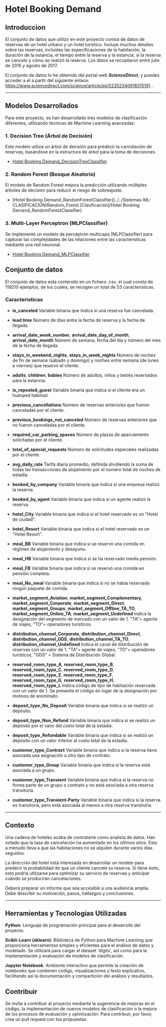 # Hotel Booking Demand

## Introduccion

El conjunto de datos que utilizo en este proyecto consta de datos de reservas de un hotel urbano y un hotel turístico. Incluye muchos detalles sobre las reservas, incluidas las especificaciones de la habitación, la duración de la estancia, el tiempo entre la reserva y la estancia, si la reserva se canceló y cómo se realizó la reserva. Los datos se recopilaron entre julio de 2015 y agosto de 2017.

El conjunto de datos lo he obtenido del portal web ***ScienceDirect***, y puedes acceder a el a partir del siguiente enlace: https://www.sciencedirect.com/science/article/pii/S2352340918315191 .

---

## Modelos Desarrollados

Para este proyecto, se han desarrollado tres modelos de clasificación diferentes, utilizando técnicas de Machine Learning avanzadas:

### 1. Decision Tree (Árbol de Decisión)

Este modelo utiliza un árbol de decisión para predecir la cancelación de reservas, basándose en la estructura de árbol para la toma de decisiones.

- [Hotel Booking Demand_DecisionTreeClassifier](../../Sistemas-ML-CLASIFICACION/Decision_Tree__[Clasificación]/HotelBookingDemand_DecisionTreeClassifier)

### 2. Random Forest (Bosque Aleatorio)

El modelo de Random Forest mejora la predicción utilizando múltiples árboles de decisión para reducir el riesgo de sobreajuste.

- [Hotel Booking Demand_RandomForestClassifier](../../Sistemas-ML-CLASIFICACION/Random_Forest [Clasificación]/Hotel Booking Demand_RandomForestClassifier)

### 3. Multi-Layer Perceptron (MLPClassifier)

Se implementó un modelo de perceptrón multicapa (MLPClassifier) para capturar las complejidades de las relaciones entre las características mediante una red neuronal.

- [Hotel Booking Demand_MLPClassifier](/ruta/al/proyecto/MLPClassifier)


## Conjunto de datos



El conjunto de datos esta contenido en un fichero .csv, el cual consta de 119210 ejemplos, de los cuales, se recogen un total de 53 caracteristicas.

### Caracteristicas

* **is_canceled**	Variable binaria que indica si una reserva fue cancelada.

* **lead time**	Número de días entre la fecha de reserva y la fecha de llegada.

* **arrival_date_week_number**, **arrival_date_day_of_month**, **arrival_date_month**	Número de semana, fecha del día y número del mes de la fecha de llegada.

* **stays_in_weekend_nights**, **stays_in_week_nights**	Número de noches de fin de semana (sábado y domingo) y noches entre semana (de lunes a viernes) que reservó el cliente.

* **adults**, **children**, **babies**	Número de adultos, niños y bebés reservados para la estancia.

* **is_repeated_guest**	Variable binaria que indica si el cliente era un huésped habitual.

* **previous_cancellations**	Número de reservas anteriores que fueron canceladas por el cliente.

* **previous_bookings_not_canceled**	Número de reservas anteriores que no fueron canceladas por el cliente.

* **required_car_parking_spaces**	Número de plazas de aparcamiento solicitadas por el cliente.

* **total_of_special_requests**	Número de solicitudes especiales realizadas por el cliente.

* **avg_daily_rate**	Tarifa diaria promedio, definida dividiendo la suma de todas las transacciones de alojamiento por el número total de noches de estadía.

* **booked_by_company**	Variable binaria que indica si una empresa realizó la reserva.

* **booked_by_agent**	Variable binaria que indica si un agente realizó la reserva.

* **hotel_City**	Variable binaria que indica si el hotel reservado es un "Hotel de ciudad".

* **hotel_Resort**	Variable binaria que indica si el hotel reservado es un "Hotel Resort".

* **meal_BB**	Variable binaria que indica si se reservó una comida en régimen de alojamiento y desayuno.

* **meal_HB**	Variable binaria que indica si se ha reservado media pensión.

* **meal_FB**	Variable binaria que indica si se reservó una comida en pensión completa.

* **meal_No_meal**	Variable binaria que indica si no se había reservado ningún paquete de comida.

* **market_segment_Aviation**, **market_segment_Complementary**, **market_segment_Corporate**, **market_segment_Direct**, **market_segment_Groups**, **market_segment_Offline_TA_TO**, **market_segment_Online_TA**, **market_segment_Undefined**	Indica la designación del segmento de mercado con un valor de 1. "TA"= agente de viajes, "TO"= operadores turísticos.

* **distribution_channel_Corporate**, **distribution_channel_Direct**, **distribution_channel_GDS**, **distribution_channel_TA_TO**, **distribution_channel_Undefined**	Indica el canal de distribución de reservas con un valor de 1. "TA"= agente de viajes, "TO"= operadores turísticos, "GDS" = Sistema de Distribución Global.

* **reserved_room_type_A**, **reserved_room_type_B**, **reserved_room_type_C**, **reserved_room_type_D**, **reserved_room_type_E**, **reserved_room_type_F**, **reserved_room_type_G**, **reserved_room_type_H**, **reserved_room_type_L**  Indica código de tipo de habitación reservada con un valor de 1. Se presenta el código en lugar de la designación por motivos de anonimato.

* **deposit_type_No_Deposit**	Variable binaria que indica si se realizó un depósito.

* **deposit_type_Non_Refund**	Variable binaria que indica si se realizó un depósito por el valor del costo total de la estadía.

* **deposit_type_Refundable**	Variable binaria que indica si se realizó un depósito con un valor inferior al costo total de la estadía.

* **customer_type_Contract**	Variable binaria que indica si la reserva tiene asociada una asignación u otro tipo de contrato.

* **customer_type_Group**	Variable binaria que indica si la reserva está asociada a un grupo.

* **customer_type_Transient**	Variable binaria que indica si la reserva no forma parte de un grupo o contrato y no está asociada a otra reserva transitoria.

* **customer_type_Transient-Party**	Variable binaria que indica si la reserva es transitoria, pero está asociada al menos a otra reserva transitoria.


---

## Contexto

Una cadena de hoteles acaba de contratarte como analista de datos. Han notado que la tasa de cancelación ha aumentado en los últimos años. Esto a menudo lleva a que las habitaciones no se alquilen durante varios días seguidos.

La dirección del hotel está interesada en desarrollar un modelo para predecir la probabilidad de que un cliente cancele su reserva. Si tiene éxito, esto podría utilizarse para optimizar su servicio de reservas y anticipar cuándo se producirán cancelaciones.

Deberá preparar un informe que sea accesible a una audiencia amplia. Debe describir su motivación, pasos, hallazgos y conclusiones.

---

## Herramientas y Tecnologías Utilizadas

**Python**: Lenguaje de programación principal para el desarrollo del proyecto.

**Scikit-Learn (sklearn)**: Biblioteca de Python para Machine Learning que proporciona herramientas simples y eficientes para el análisis de datos y modelado. Se utilizará para cargar el dataset 'digits', así como para la implementación y evaluación de modelos de clasificación.

**Jupyter Notebook**: Ambiente interactivo que permite la creación de notebooks que contienen código, visualizaciones y texto explicativo, facilitando así la documentación y compartición del análisis y resultados.

## Contribuir

Se invita a contribuir al proyecto mediante la sugerencia de mejoras en el código, la implementación de nuevos modelos de clasificación o la mejora de los procesos de evaluación y optimización. Para contribuir, por favor, crea un pull request con tus propuestas.

